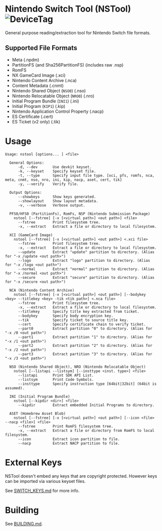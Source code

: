 # Nintendo Switch Tool (NSTool) ![DeviceTag](https://img.shields.io/badge/Device-SWITCH-e60012.svg)
General purpose reading/extraction tool for Nintendo Switch file formats.

## Supported File Formats
* Meta (.npdm)
* PartitionFS (and Sha256PartitionFS) (includes raw .nsp)
* RomFS
* NX GameCard Image (.xci)
* Nintendo Content Archive (.nca)
* Content Metadata (.cnmt) 
* Nintendo Shared Object (`NSO0`) (.nso) 
* Nintendo Relocatable Object (`NRO0`) (.nro)
* Initial Program Bundle (`INI1`) (.ini)
* Initial Program (`KIP1`) (.kip)
* Nintendo Application Control Property (.nacp)
* ES Certificate (.cert)
* ES Ticket (v2 only) (.tik)

# Usage
```
Usage: nstool [options... ] <file>

  General Options:
      -d, --dev       Use devkit keyset.
      -k, --keyset    Specify keyset file.
      -t, --type      Specify input file type. [xci, pfs, romfs, nca, meta, cnmt, nso, nro, ini, kip, nacp, aset, cert, tik]
      -y, --verify    Verify file.

  Output Options:
      --showkeys      Show keys generated.
      --showlayout    Show layout metadata.
      -v, --verbose   Verbose output.

  PFS0/HFS0 (PartitionFs), RomFs, NSP (Nintendo Submission Package)
    nstool [--fstree] [-x [<virtual path>] <out path>] <file>
      --fstree        Print filesystem tree.
      -x, --extract   Extract a file or directory to local filesystem.

  XCI (GameCard Image)
    nstool [--fstree] [-x [<virtual path>] <out path>] <.xci file>
      --fstree        Print filesystem tree.
      -x, --extract   Extract a file or directory to local filesystem.
      --update        Extract "update" partition to directory. (Alias for "-x /update <out path>")
      --logo          Extract "logo" partition to directory. (Alias for "-x /logo <out path>")
      --normal        Extract "normal" partition to directory. (Alias for "-x /normal <out path>")
      --secure        Extract "secure" partition to directory. (Alias for "-x /secure <out path>")

  NCA (Nintendo Content Archive)
    nstool [--fstree] [-x [<virtual path>] <out path>] [--bodykey <key> --titlekey <key> -tik <tik path>] <.nca file>
      --fstree        Print filesystem tree.
      -x, --extract   Extract a file or directory to local filesystem.
      --titlekey      Specify title key extracted from ticket.
      --bodykey       Specify body encryption key.
      --tik           Specify ticket to source title key.
      --cert          Specify certificate chain to verify ticket.
      --part0         Extract partition "0" to directory. (Alias for "-x /0 <out path>")
      --part1         Extract partition "1" to directory. (Alias for "-x /1 <out path>")
      --part2         Extract partition "2" to directory. (Alias for "-x /2 <out path>")
      --part3         Extract partition "3" to directory. (Alias for "-x /3 <out path>")

  NSO (Nintendo Shared Object), NRO (Nintendo Relocatable Object)
    nstool [--listapi --listsym] [--insttype <inst. type>] <file>
      --listapi       Print SDK API List.
      --listsym       Print Code Symbols.
      --insttype      Specify instruction type [64bit|32bit] (64bit is assumed).

  INI (Initial Program Bundle)
    nstool [--kipdir <dir>] <file>
      --kipdir        Extract embedded Initial Programs to directory.

  ASET (Homebrew Asset Blob)
    nstool [--fstree] [-x [<virtual path>] <out path>] [--icon <file> --nacp <file>] <file>
      --fstree        Print RomFS filesystem tree.
      -x, --extract   Extract a file or directory from RomFS to local filesystem.
      --icon          Extract icon partition to file.
      --nacp          Extract NACP partition to file.
```

# External Keys
NSTool doesn't embed any keys that are copyright protected. However keys can be imported via various keyset files. 

See [SWITCH_KEYS.md](/SWITCH_KEYS.md) for more info.

# Building
See [BUILDING.md](/BUILDING.md).